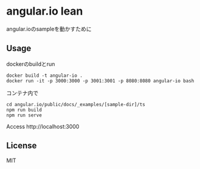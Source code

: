 angular.io lean
====

angular.ioのsampleを動かすために

## Usage

dockerのbuildとrun
```
docker build -t angular-io .
docker run -it -p 3000:3000 -p 3001:3001 -p 8080:8080 angular-io bash
```

コンテナ内で
```
cd angular.io/public/docs/_examples/[sample-dir]/ts
npm run build
npm run serve
```

Access http://localhost:3000

## License

MIT


